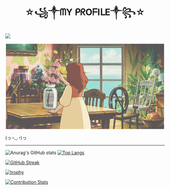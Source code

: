 <h1 align ="center">☆꧁༒ᗰY ᑭᖇOᖴIᒪE༒꧂☆</h1>

![](https://komarev.com/ghpvc/?username=Nisarat-A&style=flat-squareplastic&color=bd7274&label=PROFILE+VIEWS)


<p align="center"> <img src="d2c0a74ad6a2530de22751bf414b3939.gif" ></p>

(っ◔◡◔)っ 


--- 

![Anurag's GitHub stats](https://github-readme-stats.vercel.app/api?username=Nisarat-A&theme=moltack&show_icons=true&border_radius=50&card_width=450&card_height=550)
[![Top Langs](https://github-readme-stats.vercel.app/api/top-langs/?username=Nisarat-A&theme=moltack&show_icons=true&langs_count=3&border_radius=50&card_width=450&card_height=450 )](https://github.com/anuraghazra/github-readme-stats)

[![GitHub Streak](http://github-readme-streak-stats.herokuapp.com?user=Nisarat-A&theme=elegant&hide_border=true&border_radius=50&date_format=M%20j%5B%2C%20Y%5D&background=E5D5BD&stroke=916960&ring=9F8157&fire=8F5753&currStreakNum=3E6A3EC1&sideNums=AD7D80&currStreakLabel=709D59&sideLabels=86514CA8&dates=ECEFF2)](https://git.io/streak-stats)

[![trophy](https://github-profile-trophy.vercel.app/?username=Nisarat-A&row=2&column=3&theme=gruvbox&no-bg=true&margin-w=15&margin-h=15
)](https://github.com/ryo-ma/github-profile-trophy)

[![Contribution Stats](https://github-contribution-stats.vercel.app/api/?username=Nisarat-A)](https://github.com/LordDashMe/github-contribution-stats/)
